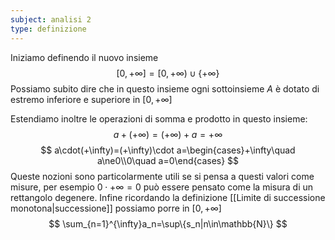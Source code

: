 ```yaml
---
subject: analisi 2
type: definizione
---
```

Iniziamo definendo il nuovo insieme
$$
[0,+\infty]=[0,+\infty)\cup\{+\infty\}
$$
Possiamo subito dire che in questo insieme ogni sottoinsieme $A$ è dotato di estremo inferiore e superiore in $[0,+\infty]$

Estendiamo inoltre le operazioni di somma e prodotto in questo insieme:
$$
a+(+\infty)=(+\infty)+a=+\infty
$$
$$
a\cdot(+\infty)=(+\infty)\cdot a=\begin{cases}+\infty\quad a\ne0\\0\quad a=0\end{cases}
$$
Queste nozioni sono particolarmente utili se si pensa a questi valori come misure, per esempio $0\cdot+\infty=0$ può essere pensato come la misura di un rettangolo degenere.
Infine ricordando la definizione [[Limite di successione monotona|successione]] possiamo porre in $[0,+\infty]$
$$
\sum_{n=1}^{\infty}a_n=\sup\{s_n|n\in\mathbb{N}\}
$$